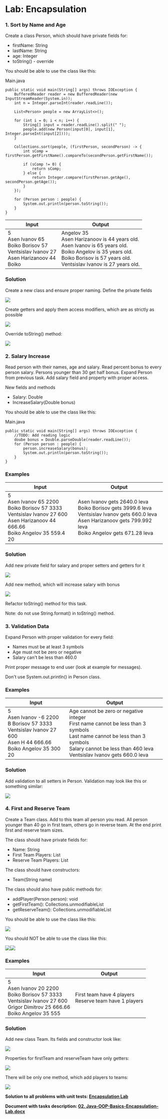# Lab: Encapsulation

### 1. Sort by Name and Age

Create a class Person, which should have private fields for:

- firstName: String
- lastName: String
- age: Integer
- toString() - override

You should be able to use the class like this:

Main.java

    public static void main(String[] args) throws IOException {
        BufferedReader reader = new BufferedReader(new InputStreamReader(System.in));
        int n = Integer.parseInt(reader.readLine());

        List<Person> people = new ArrayList<>();

        for (int i = 0; i < n; i++) {
            String[] input = reader.readLine().split(" ");
            people.add(new Person(input[0], input[1], Integer.parseInt(input[2])));
        }

        Collections.sort(people, (firstPerson, secondPerson) -> {
            int sComp = firstPerson.getFirstName().compareTo(secondPerson.getFirstName());

            if (sComp != 0) {
                return sComp;
            } else {
                return Integer.compare(firstPerson.getAge(), secondPerson.getAge()); 
            }
        });

        for (Person person : people) {
            System.out.println(person.toString());
        }
    }

<table>
<thead>
<tr>
<th>Input</th>
<th>Output</th>
</tr>
</thead>
<tbody>
<tr>
<td>5<br>Asen Ivanov 65<br>Boiko Borisov 57<br>Ventsislav Ivanov 27<br>Asen Harizanoov 44<br>Boiko </td>
<td>Angelov 35<br>Asen Harizanoov is 44 years old.<br>Asen Ivanov is 65 years old.<br>Boiko Angelov is 35 years old.<br>Boiko Borisov is 57 years old.<br>Ventsislav Ivanov is 27 years old.</td>
</tr>
</tbody>
</table>

### Solution

Create a new class and ensure proper naming. Define the private fields

![](resources/image1.png)

Create getters and apply them access modifiers, which are as strictly as possible

![](resources/image2.png)

Override toString() method:

![](resources/image3.png)

### 2. Salary Increase

Read person with their names, age and salary. Read percent bonus to every person salary. Persons younger than 30 get half bonus. Expand Person from previous task. Add salary field and property with proper access.

New fields and methods

- Salary: Double
- IncreaseSalary(Double bonus)

You should be able to use the class like this:

Main.java

    public static void main(String[] args) throws IOException {
        //TODO: Add reading logic
        doube bonus = Double.parseDouble(reader.readLine());
        for (Person person : people) {
            person.increaseSalary(bonus);
            System.out.println(person.toString());
        }
    }

### Examples

<table>
<thead>
<tr>
<th>Input</th>
<th>Output</th>
</tr>
</thead>
<tbody>
<tr>
<td>5<br>Asen Ivanov 65 2200<br>Boiko Borisov 57 3333<br>Ventsislav Ivanov 27 600<br>Asen Harizanoov 44 666.66<br>Boiko Angelov 35 559.4<br>20</td>
<td>Asen Ivanov gets 2640.0 leva<br>Boiko Borisov gets 3999.6 leva<br>Ventsislav Ivanov gets 660.0 leva<br>Asen Harizanoov gets 799.992 leva<br>Boiko Angelov gets 671.28 leva</td>
</tr>
</tbody>
</table>

### Solution

Add new private field for salary and proper setters and getters for it

![](resources/image4.png)

Add new method, which will increase salary with bonus

![](resources/image5.png)

Refactor toString() method for this task.

Note: do not use String.format() in toString() method.

### 3. Validation Data

Expand Person with proper validation for every field:

- Names must be at least 3 symbols
- Age must not be zero or negative
- Salary can't be less than 460.0 

Print proper message to end user (look at example for messages).

Don't use System.out.println() in Person class.

### Examples

<table>
<thead>
<tr>
<th>Input</th>
<th>Output</th>
</tr>
</thead>
<tbody>
<tr>
<td>5<br>Asen Ivanov -6 2200<br>B Borisov 57 3333<br>Ventsislav Ivanov 27 600<br>Asen H 44 666.66<br>Boiko Angelov 35 300<br>20</td>
<td>Age cannot be zero or negative integer<br>First name cannot be less than 3 symbols<br>Last name cannot be less than 3 symbols<br>Salary cannot be less than 460 leva<br>Ventsislav Ivanov gets 660.0 leva</td>
</tr>
</tbody>
</table>

### Solution

Add validation to all setters in Person. Validation may look like this or something similar:

![](resources/image6.png)

### 4. First and Reserve Team

Create a Team class. Add to this team all person you read. All person younger than 40 go in first team, others go in reverse team. At the end print first and reserve team sizes.

The class should have private fields for:

- Name: String
- First Team Players: List<Person>
- Reserve Team Players: List<Person>

The class should have constructors:

- Team(String name)

The class should also have public methods for:

- addPlayer(Person person): void
- getFirstTeam():  Collections.unmodifiableList
- getReserveTeam():  Collections.unmodifiableList

You should be able to use the class like this:

![](resources/image7.png)

You should NOT be able to use the class like this:

![](resources/image8.png)![](resources/image9.png)

### Examples

<table>
<thead>
<tr>
<th>Input</th>
<th>Output</th>
</tr>
</thead>
<tbody>
<tr>
<td>5<br>Asen Ivanov 20 2200<br>Boiko Borisov 57 3333<br>Ventsislav Ivanov 27 600<br>Grigor Dimitrov 25 666.66<br>Boiko Angelov 35 555</td>
<td>First team have 4 players<br>Reserve team have 1 players</td>
</tr>
</tbody>
</table>

### Solution

Add new class Team. Its fields and constructor look like:

![](resources/image10.png)

Properties for firstTeam and reserveTeam have only getters:

![](resources/image11.png)

There will be only one method, which add players to teams:

![](resources/image12.png)

<p><b>Solution to all problems with unit tests: <a href="./encapsulationlab.java">Encapsulation Lab</a></b></p>

<p><b>Document with tasks description: <a href=".resources/02. Java-OOP-Basics-Encapsulation-Lab.docx">02. Java-OOP-Basics-Encapsulation-Lab.docx</a></b></p>